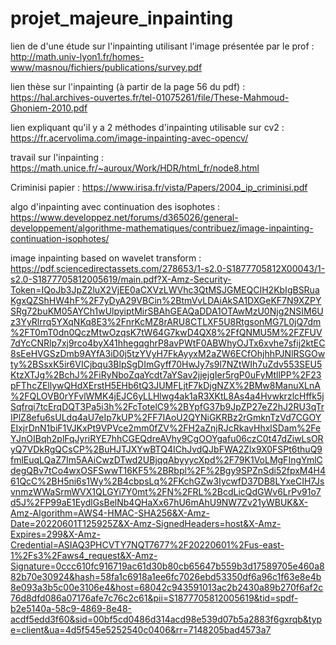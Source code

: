 # projet_majeure_inpainting

lien de d'une étude sur l'inpainting utilisant l'image présentée par le prof :
http://math.univ-lyon1.fr/homes-www/masnou/fichiers/publications/survey.pdf

lien thèse sur l'inpainting (à partir de la page 56 du pdf) : 
https://hal.archives-ouvertes.fr/tel-01075261/file/These-Mahmoud-Ghoniem-2010.pdf

lien expliquant qu'il y a 2 méthodes d'inpainting utilisable sur cv2 : 
https://fr.acervolima.com/image-inpainting-avec-opencv/

travail sur l'inpainting :
https://math.unice.fr/~auroux/Work/HDR/html_fr/node8.html

Criminisi papier : 
https://www.irisa.fr/vista/Papers/2004_ip_criminisi.pdf

algo d'inpainting avec continuation des isophotes :
https://www.developpez.net/forums/d365026/general-developpement/algorithme-mathematiques/contribuez/image-inpainting-continuation-isophotes/

image inpainting based on wavelet transform : 
https://pdf.sciencedirectassets.com/278653/1-s2.0-S1877705812X00043/1-s2.0-S1877705812005619/main.pdf?X-Amz-Security-Token=IQoJb3JpZ2luX2VjEE0aCXVzLWVhc3QtMSJGMEQCIH2KbIgBSRuaKgxQZShHW4hF%2F7yDyA29VBCin%2BtmVvLDAiAkSA1DXGeKF7N9XZPYSRg72buKM05AYCh1wUlpyiptMirSBAhGEAQaDDA1OTAwMzU0Njg2NSIM6Uz3YyRlrrq5YXqNKq8E3%2FnrKcMZ8rARU8CTLXF5U8RtgsonMG7L0jQ7dm%2FT0mT0dn0QczMtwOzqsK7tW64G7kwD4QX8%2FfQNMU5M%2FZFUV7dYcCNRlp7xj9rco4byX41hhegqghrP8avPWtF0ABWhyOJTx6xvhe7sfij2ktEC8sEeHVGSzDmb9AYfA3iD0j5tzYVyH7FkAyyxM2aZW6ECfOhjhhPJNlRSGOwty%2BSsxK5ir6VICjbqu3BlpSgDImGyff70HwJy7s9l7NZtWIh7uZdv553SEU5KtzXTJg%2BchJ%2FiRyNboZqaYcdt7aYSav2jjejgIer5rgP0uFyMtllPP%2F23pFThcZEllywQHdXErstH5EHb6tQ3JUMFLjtF7kDjgNZX%2BMw8ManuXLnA%2FQLOVB0rYFvlWMK4jEJC6yLLHlwg4ak1aR3XKtL8As4a4HvwkrzlcHffk5jSqfrqi7tcErqDQT3Pa5i3h%2FcTotelC9%2BYpfG37b9JpZP27eZ2hJ2RU3qTrIPlZ8efu6sULdq4aU7eIp7kUP%2FF7IAoU2QYNiGKRBz2rGmknTzVd7CGOYEIxjrDnN1biF1VJKxPt9VPVce2mm0fZV%2FH2aZnjRJcRkavHhxlSDam%2FeYJnOIBqh2plFqJyriRYE7hhCGEQdreAVhy9CgOOYgafu06czC0t47dZiwLsORyQ7VDkRgQCsCP%2BuHJTJXYwBTQ4IChJvdQJbFWA2Zlx9X0FSPt6thuQ9fmlEuqLQaZ7Im5AAiCwzDTwd2UBjqqAbyyycXpd%2F79K1VoLMgFIngYmlCdegQBv7tCo4wxOSFSwwT16KF5%2BRbpl%2F%2Bgy9SPZnSdi52fpxM4H461QcC%2BH5ni6s1Wy%2B4cbpsLq%2FKchGZw3IycwfD37DB8LYxeCIH7JsvnmzWWaSrmWVX1QLGYi7Y0mt%2FN%2FRL%2BcdLicQdGWv6LrPv91o7d5J%2FP99aE1EydlGsBelNb4QHaXx67hU6mAhU9NW7Zv21yWBUK&X-Amz-Algorithm=AWS4-HMAC-SHA256&X-Amz-Date=20220601T125925Z&X-Amz-SignedHeaders=host&X-Amz-Expires=299&X-Amz-Credential=ASIAQ3PHCVTY7NQT7677%2F20220601%2Fus-east-1%2Fs3%2Faws4_request&X-Amz-Signature=0ccc610fc916719ac61d30b80cb65647b559b3d17589705e460a882b70e30924&hash=58fa1c6918a1ee6fc7026ebd53350df6a96c1f63e8e4b8e093a3b5c00e3106e4&host=68042c943591013ac2b2430a89b270f6af2c76d8dfd086a07176afe7c76c2c61&pii=S1877705812005619&tid=spdf-b2e5140a-58c9-4869-8e48-acdf5edd3f60&sid=00bf5cd0486d314acd98e539d07b5a2883f6gxrqb&type=client&ua=4d5f545e5252540c0406&rr=7148205bad4573a7
